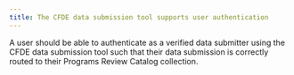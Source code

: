 ```yaml
---
title: The CFDE data submission tool supports user authentication
---
```


A user should be able to authenticate as a verified data submitter using the CFDE data submission tool such that their data submission is correctly routed to their Programs Review Catalog collection.
